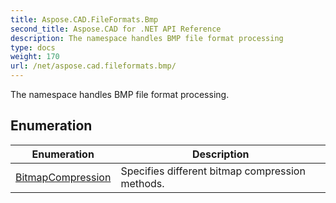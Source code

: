 ```yaml
---
title: Aspose.CAD.FileFormats.Bmp
second_title: Aspose.CAD for .NET API Reference
description: The namespace handles BMP file format processing
type: docs
weight: 170
url: /net/aspose.cad.fileformats.bmp/
---
```

The namespace handles BMP file format processing.

## Enumeration

| Enumeration | Description |
| --- | --- |
| [BitmapCompression](./bitmapcompression/) | Specifies different bitmap compression methods. |


